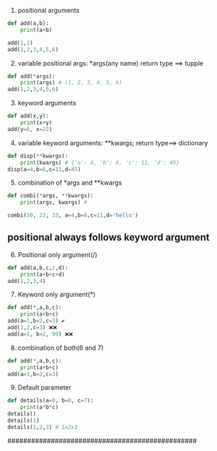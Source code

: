 <!-- def fn(parameter)
    pass
fn(argument) -->

1. positional arguments 
```py
def add(a,b):
    print(a+b)

add(1,2)
add(1,2,3,4,5,6)
```

2. variable positional args: *args(any name) return type ==> tupple
```py
def add(*args):
    print(args) # (1, 2, 3, 4, 5, 6)
add(1,2,3,4,5,6)
```

3. keyword arguments
```py
def add(x,y):
    print(x+y)
add(y=6, x=22)
```

4. variable keyword arguments: **kwargs; return type==> dictionary
```py
def disp(**kwargs):
    print(kwargs) # {'a': 4, 'b': 6, 'c': 11, 'd': 45}
disp(a=4,b=6,c=11,d=45)
```
5. combination of *args and **kwargs
```py
def combi(*args, **kwargs):
    print(args, kwargs) # 

combi(10, 22, 33, a=4,b=6,c=11,d='hello')
```

## positional always follows keyword argument

6. Positional only argument(/)
```py
def add(a,b,c,/,d):
    print(a+b+c+d)
add(1,2,3,4)
```

7. Keyword only argument(*)
```py
def add(*,a,b,c):
    print(a+b+c)
add(a=1,b=2,c=3) ✔
add(1,2,c=3) ❌❌
add(a=1, b=2, 99) ❌❌
```

8. combination of both(6 and 7)
<!-- * k baad keyword arguments pass krna jaruri hai -->
<!-- / k pehle positional hi chahiye -->
```py
def add(*,a,b,c):
    print(a+b+c)
add(a=1,b=2,c=3)
```

9. Default parameter
```py
def details(a=0, b=0, c=7):
    print(a*b*c)
details()
details(1)
details(1,2,3) # 1x2x3
```

################################################
